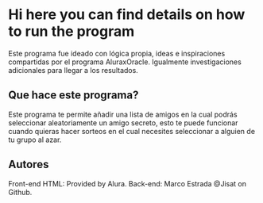 <h1>Hi here you can find details on how to run the program</h1>

Este programa fue ideado con lógica propia, ideas e inspiraciones compartidas por el programa AluraxOracle.
Igualmente investigaciones adicionales para llegar a los resultados.

<h2>Que hace este programa?</h2>

Este programa te permite añadir una lista de amigos en la cual podrás seleccionar aleatoriamente un amigo secreto, esto te puede funcionar cuando quieras hacer sorteos en el cual necesites seleccionar a alguien de tu grupo al azar.

<h2>Autores</h2>
Front-end HTML: Provided by Alura.
Back-end: Marco Estrada @Jisat on Github.



